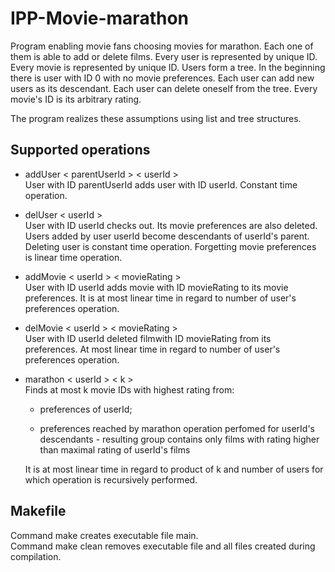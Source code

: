 # IPP-Movie-marathon

Program enabling movie fans choosing movies for marathon. Each one of them is able to add or delete films. Every user is represented by unique ID. Every movie is represented by unique ID. Users form a tree. In the beginning there is user with ID 0 with no movie preferences. Each user can add new users as its descendant. Each user can delete oneself from the tree. Every movie's ID is its arbitrary rating. 

The program realizes these assumptions using list and tree structures. 

## Supported operations

* addUser &lt; parentUserId &gt; &lt; userId &gt;     
  User with ID parentUserId adds user with ID userId. Constant time operation.

* delUser &lt; userId &gt;      
  User with ID userId checks out. Its movie preferences are also deleted. Users added by user userId become descendants of userId's parent. Deleting user is constant time operation. Forgetting movie preferences is linear time operation. 

* addMovie &lt; userId &gt; &lt; movieRating &gt;      
  User with ID userId adds movie with ID movieRating to its movie preferences. It is at most linear time in regard to number of user's preferences operation.

* delMovie &lt; userId &gt; &lt; movieRating &gt;      
  User with ID userId deleted filmwith ID movieRating from its preferences. At most linear time in regard to number of user's preferences operation.

* marathon &lt; userId &gt; &lt; k &gt;    
  Finds at most k movie IDs with highest rating from:  
    + preferences of userId;

    + preferences reached by marathon operation perfomed for userId's descendants - resulting group contains only films with rating higher than maximal rating of userId's films

  It is at most linear time in regard to product of k and number of users for which operation is recursively performed.

## Makefile
Command make creates executable file main.\
Command make clean removes executable file and all files created during compilation.
